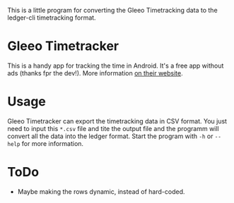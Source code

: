 This is a little program for converting the Gleeo Timetracking data to the ledger-cli timetracking format.

# Gleeo Timetracker

This is a handy app for tracking the time in Android. It's a free app without ads (thanks fpr the dev!). More information [on their website](http://gleeo.com/index.php/de/).

# Usage

Gleeo Timetracker can export the timetracking data in CSV format. You just need to input this `*.csv` file and tite the output file and the programm will convert all the data into the ledger format. Start the program with `-h` or `--help` for more information.

# ToDo

- Maybe making the rows dynamic, instead of hard-coded.